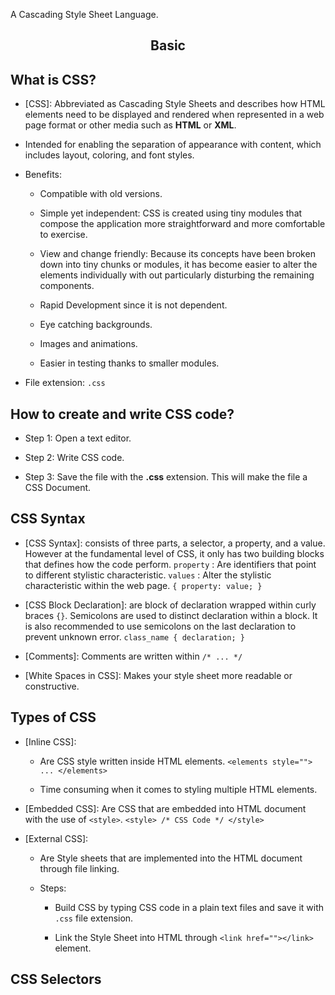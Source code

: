 A Cascading Style Sheet Language.

<h2><center> Basic </center></h2>

## What is CSS? 

- [CSS]: Abbreviated as Cascading Style Sheets and describes how HTML elements need to be displayed and rendered when represented in a web page format or other media such as **HTML** or **XML**. 
	
- Intended for enabling the separation of appearance with content, which includes layout, coloring, and font styles.
	
- Benefits:
	
	- Compatible with old versions.
		
	- Simple yet independent: CSS is created using tiny modules that compose the application more straightforward and more comfortable to exercise.
		
	- View and change friendly: Because its concepts have been broken down into tiny chunks or modules, it has become easier to alter the elements individually with out particularly disturbing the remaining components.
		
	- Rapid Development since it is not dependent.
		
	- Eye catching backgrounds.
		
	- Images and animations.
		
	- Easier in testing thanks to smaller modules.
	
- File extension: `.css`
## How to create and write CSS code?

- Step 1: Open a text editor.
	
- Step 2: Write CSS code.
	
- Step 3: Save the file with the **.css** extension. This will make the file a CSS Document.

## CSS Syntax

- [CSS Syntax]: consists of three parts, a selector, a property, and a value. However at the fundamental level of CSS, it only has two building blocks that defines how the code perform.
	`property` : Are identifiers that point to different stylistic characteristic.
	`values` : Alter the stylistic characteristic within the web page.
	`{ property: value; }`
	
- [CSS Block Declaration]: are block of declaration wrapped within curly braces `{}`.  Semicolons are used to distinct declaration within a block. It is also recommended to use semicolons on the last declaration to prevent unknown error.
	`class_name { declaration; }`
	
- [Comments]: Comments are written within `/* ... */`
	
- [White Spaces in CSS]: Makes your style sheet more readable or constructive.

## Types of CSS

- [Inline CSS]:
	
	- Are CSS style written inside HTML elements.
		`<elements style=""> ... </elements> `
		
	- Time consuming when it comes to styling multiple HTML elements.
	
- [Embedded CSS]: Are CSS that are embedded into HTML document with the use of `<style>`.
	`<style> /* CSS Code */ </style>`
	
- [External CSS]: 
	
	- Are Style sheets that are implemented into the HTML document through file linking.
		
	- Steps:
		
		- Build CSS by typing CSS code in a plain text files and save it with `.css` file extension.
			
		- Link the Style Sheet into HTML through `<link href=""></link>` element.

## CSS Selectors


